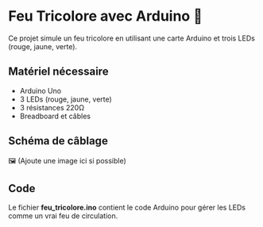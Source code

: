 # Feu Tricolore avec Arduino 🚦  

Ce projet simule un feu tricolore en utilisant une carte Arduino et trois LEDs (rouge, jaune, verte).  

## Matériel nécessaire  
- Arduino Uno  
- 3 LEDs (rouge, jaune, verte)  
- 3 résistances 220Ω  
- Breadboard et câbles  

## Schéma de câblage  
🖼 (Ajoute une image ici si possible)

## Code  
Le fichier **feu_tricolore.ino** contient le code Arduino pour gérer les LEDs comme un vrai feu de circulation.  
